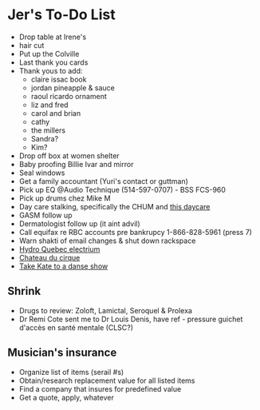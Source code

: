 # Jer's To-Do List

- Drop table at Irene's
- hair cut
- Put up the Colville
- Last thank you cards
- Thank yous to add:
  - claire issac book
  - jordan pineapple & sauce
  - raoul ricardo ornament
  - liz and fred
  - carol and brian
  - cathy
  - the millers
  - Sandra?
  - Kim?
- Drop off box at women shelter
- Baby proofing Billie Ivar and mirror
- Seal windows
- Get a family accountant (Yuri's contact or guttman)
- Pick up EQ @Audio Technique (514-597-0707) - BSS FCS-960
- Pick up drums chez Mike M
- Day care stalking, specifically the CHUM and [this daycare](https://www.facebook.com/pg/cpelavouteenchantee/about/?ref=page_internal)
- GASM follow up
- Dermatologist follow up (it aint advil)
- Call equifax re RBC accounts pre bankrupcy 1-866-828-5961 (press 7)
- Warn shakti of email changes & shut down rackspace
- [Hydro Quebec electrium](http://www.hydroquebec.com/visit/monteregie/electrium.html)
- [Chateau du cirque](https://www.chateau-cirque.com/)
- [Take Kate to a danse show](https://www.quebecdanse.org/)

## Shrink

- Drugs to review: Zoloft, Lamictal, Seroquel & Prolexa
- Dr Remi Cote sent me to Dr Louis Denis, have ref - pressure guichet d'accès en santé mentale (CLSC?)

## Musician's insurance

- Organize list of items (serail #s)
- Obtain/research replacement value for all listed items
- Find a company that insures for predefined value
- Get a quote, apply, whatever

